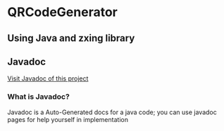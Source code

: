 # QRCodeGenerator
## Using Java and zxing library

## Javadoc

[Visit Javadoc of this project](https://stefifoxapps.github.io/JavaQRGenerator/Javadoc/index.html)

### What is Javadoc?

Javadoc is a Auto-Generated docs for a java code; you can use javadoc pages for help yourself in implementation
